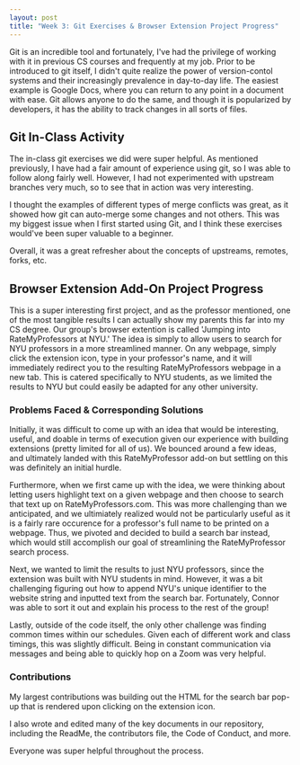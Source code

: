 ```yaml
---
layout: post
title: "Week 3: Git Exercises & Browser Extension Project Progress"
---
```


Git is an incredible tool and fortunately, I've had the privilege of working with it in previous CS courses and frequently at my job. Prior to be introduced to git itself, I didn't quite realize the power of version-contol systems and their increasingly prevalence in day-to-day life. The easiest example is Google Docs, where you can return to any point in a document with ease. Git allows anyone to do the same, and though it is popularized by developers, it has the ability to track changes in all sorts of files.

<!--more-->

## Git In-Class Activity
The in-class git exercises we did were super helpful. As mentioned previously, I have had a fair amount of experience using git, so I was able to follow along fairly well. However, I had not experimented with upstream branches very much, so to see that in action was very interesting. 

I thought the examples of different types of merge conflicts was great, as it showed how git can auto-merge some changes and not others. This was my biggest issue when I first started using Git, and I think these exercises would've been super valuable to a beginner. 

Overall, it was a great refresher about the concepts of upstreams, remotes, forks, etc.

## Browser Extension Add-On Project Progress

This is a super interesting first project, and as the professor mentioned, one of the most tangible results I can actually show my parents this far into my CS degree. Our group's browser extention is called 'Jumping into RateMyProfessors at NYU.' The idea is simply to allow users to search for NYU professors in a more streamlined manner. On any webpage, simply click the extension icon, type in your professor's name, and it will immediately redirect you to the resulting RateMyProfessors webpage in a new tab. This is catered specifically to NYU students, as we limited the results to NYU but could easily be adapted for any other university. 

### Problems Faced & Corresponding Solutions

Initially, it was difficult to come up with an idea that would be interesting, useful, and doable in terms of execution given our experience with building extensions (pretty limited for all of us). We bounced around a few ideas, and ultimately landed with this RateMyProfessor add-on but settling on this was definitely an initial hurdle. 

Furthermore, when we first came up with the idea, we were thinking about letting users highlight text on a given webpage and then choose to search that text up on RateMyProfessors.com. This was more challenging than we anticipated, and we ultimiately realized would not be particularly useful as it is a fairly rare occurence for a professor's full name to be printed on a webpage. Thus, we pivoted and decided to build a search bar instead, which would still accomplish our goal of streamlining the RateMyProfessor search process. 

Next, we wanted to limit the results to just NYU professors, since the extension was built with NYU students in mind. However, it was a bit challenging figuring out how to append NYU's unique identifier to the website string and inputted text from the search bar. Fortunately, Connor was able to sort it out and explain his process to the rest of the group!

Lastly, outside of the code itself, the only other challenge was finding common times within our schedules. Given each of different work and class timings, this was slightly difficult. Being in constant communication via messages and being able to quickly hop on a Zoom was very helpful.

### Contributions

My largest contributions was building out the HTML for the search bar pop-up that is rendered upon clicking on the extension icon. 

I also wrote and edited many of the key documents in our repository, including the ReadMe, the contributors file, the Code of Conduct, and more. 

Everyone was super helpful throughout the process. 
